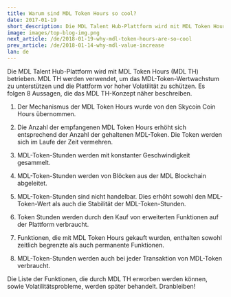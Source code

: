 ```yaml
---
title: Warum sind MDL Token Hours so cool?
date: 2017-01-19
short_description: Die MDL Talent Hub-Plattform wird mit MDL Token Hours (MDL TH) betrieben.
image: images/top-blog-img.png
next_article: /de/2018-01-19-why-mdl-token-hours-are-so-cool
prev_article: /de/2018-01-14-why-mdl-value-increase
lan: de
---
```


Die MDL Talent Hub-Plattform wird mit MDL Token Hours (MDL TH) betrieben. MDL TH werden verwendet, um das MDL-Token-Wertwachstum zu unterstützen und die Plattform vor hoher Volatilität zu schützen. Es folgen 8 Aussagen, die das MDL TH-Konzept näher beschreiben.

1.	Der Mechanismus der MDL Token Hours wurde von den Skycoin Coin Hours übernommen.

2.	Die Anzahl der empfangenen MDL Token Hours erhöht sich entsprechend der Anzahl der gehaltenen MDL-Token. Die Token werden sich im Laufe der Zeit vermehren.

3.	MDL-Token-Stunden werden mit konstanter Geschwindigkeit gesammelt.

4.	MDL-Token-Stunden werden von Blöcken aus der MDL Blockchain abgeleitet.

5.	MDL-Token-Stunden sind nicht handelbar. Dies erhöht sowohl den MDL-Token-Wert als auch die Stabilität der MDL-Token-Stunden.

6.	Token Stunden werden durch den Kauf von erweiterten Funktionen auf der Plattform verbraucht.

7.	Funktionen, die mit MDL Token Hours gekauft wurden, enthalten sowohl zeitlich begrenzte als auch permanente Funktionen.

8.	MDL-Token-Stunden werden auch bei jeder Transaktion von MDL-Token verbraucht.

Die Liste der Funktionen, die durch MDL TH erworben werden können, sowie Volatilitätsprobleme, werden später behandelt. Dranbleiben!
